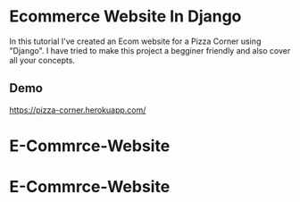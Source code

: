 
# Ecommerce Website In Django

In this tutorial I've created an Ecom website for a Pizza Corner using "Django". I have tried to make this project a begginer friendly and also cover all your concepts.



## Demo

https://pizza-corner.herokuapp.com/

# E-Commrce-Website
# E-Commrce-Website

